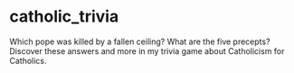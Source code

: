 # catholic_trivia
Which pope was killed by a fallen ceiling?  What are the five precepts?  Discover these answers and more in my trivia game about Catholicism for Catholics.
